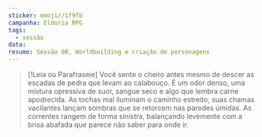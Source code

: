 ```yaml
---
sticker: emoji//1f9fb
campanha: Eldoria RPG
tags:
  - sessão
data: 
resumo: Sessão 00, Worldbuilding e criação de personagens
---
```

> [!Leia ou Parafraseie]
> Você sente o cheiro antes mesmo de descer as escadas de pedra que levam ao calabouço. É um odor denso, uma mistura opressiva de suor, sangue seco e algo que lembra carne apodrecida. As tochas mal iluminam o caminho estreito, suas chamas vacilantes lançam sombras que se retorcem nas paredes úmidas. As correntes rangem de forma sinistra, balançando levemente com a brisa abafada que parece não saber para onde ir.

